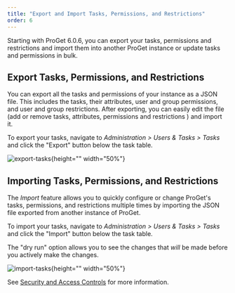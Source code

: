 ```yaml
---
title: "Export and Import Tasks, Permissions, and Restrictions"
order: 6
---
```


Starting with ProGet 6.0.6, you can export your tasks, permissions and restrictions and import them into another ProGet instance or update tasks and permissions in bulk.

## Export Tasks, Permissions, and Restrictions

You can export all the tasks and permissions of your instance as a JSON file. This includes the tasks, their attributes, user and group permissions, and user and group restrictions. After exporting, you can easily edit the file (add or remove tasks, attributes, permissions and restrictions ) and import it.

To export your tasks, navigate to _Administration  > Users & Tasks  > Tasks_ and click the "Export" button below the task table.

![export-tasks](/resources/docs/export-tasks.png){height="" width="50%"}

## Importing Tasks, Permissions, and Restrictions

The *Import* feature allows you to quickly configure or change ProGet's tasks, permissions, and restrictions multiple times by importing the JSON file exported from another instance of ProGet.

To import your tasks, navigate to _Administration  > Users & Tasks  > Tasks_ and click the "Import" button below the task table.

The "dry run" option allows you to see the changes that *will* be made before you actively make the changes.

![import-tasks](/resources/docs/import-tasks.png){height="" width="50%"}

See [Security and Access Controls](/docs/proget/administration-security) for more information.